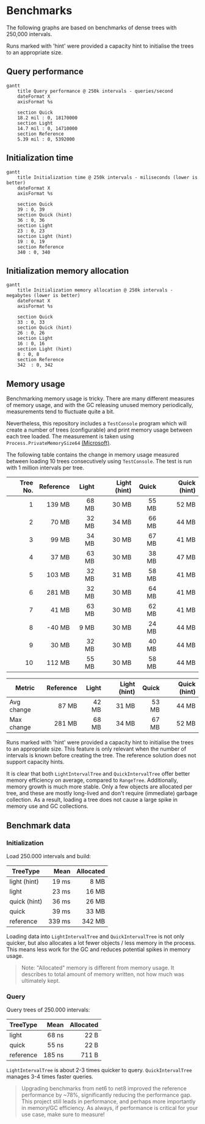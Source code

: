 # Benchmarks

The following graphs are based on benchmarks of dense trees with 250,000 intervals.

Runs marked with 'hint' were provided a capacity hint to initialise the trees to an appropriate size.

## Query performance

```mermaid
gantt
    title Query performance @ 250k intervals - queries/second
    dateFormat X
    axisFormat %s

    section Quick
    18.2 mil : 0, 18170000
    section Light
    14.7 mil : 0, 14710000
    section Reference
    5.39 mil : 0, 5392000
```

## Initialization time

```mermaid
gantt
    title Initialization time @ 250k intervals - miliseconds (lower is better) 
    dateFormat X
    axisFormat %s

    section Quick
    39 : 0, 39
    section Quick (hint)
    36 : 0, 36
    section Light
    23 : 0, 23
    section Light (hint)
    19 : 0, 19
    section Reference
    340 : 0, 340
```

## Initialization memory allocation

```mermaid
gantt
    title Initialization memory allocation @ 250k intervals - megabytes (lower is better)
    dateFormat X
    axisFormat %s

    section Quick
    33 : 0, 33
    section Quick (hint)
    26 : 0, 26
    section Light
    16 : 0, 16
    section Light (hint)
    8 : 0, 8
    section Reference
    342  : 0, 342
```

## Memory usage

Benchmarking memory usage is tricky. There are many different measures of memory usage, and with the GC releasing unused memory periodically, measurements tend to fluctuate quite a bit.

Nevertheless, this repository includes a `TestConsole` program which will create a number of trees (configurable) and print memory usage between each tree loaded. The measurement is taken using `Process.PrivateMemorySize64` [(Microsoft)](https://docs.microsoft.com/en-us/dotnet/api/system.diagnostics.process.privatememorysize64?view=net-6.0).

The following table contains the change in memory usage measured between loading 10 trees consecutively using `TestConsole`. The test is run with 1 million intervals per tree.

| Tree No. | Reference | Light | Light (hint) | Quick | Quick (hint) |
| -------: | --------: | ----: | -----------: | ----: | -----------: |
|        1 |    139 MB | 68 MB |        30 MB | 55 MB |        52 MB |
|        2 |     70 MB | 32 MB |        34 MB | 66 MB |        44 MB |
|        3 |     99 MB | 34 MB |        30 MB | 67 MB |        41 MB |
|        4 |     37 MB | 63 MB |        30 MB | 38 MB |        47 MB |
|        5 |    103 MB | 32 MB |        31 MB | 58 MB |        41 MB |
|        6 |    281 MB | 32 MB |        30 MB | 64 MB |        41 MB |
|        7 |     41 MB | 63 MB |        30 MB | 62 MB |        41 MB |
|        8 |    -40 MB |  9 MB |        30 MB | 24 MB |        44 MB |
|        9 |     30 MB | 32 MB |        30 MB | 40 MB |        44 MB |
|       10 |    112 MB | 55 MB |        30 MB | 58 MB |        44 MB |

| Metric     | Reference | Light | Light (hint) | Quick | Quick (hint) |
| ---------- | --------: | ----: | -----------: | ----: | -----------: |
| Avg change |     87 MB | 42 MB |        31 MB | 53 MB |        44 MB |
| Max change |    281 MB | 68 MB |        34 MB | 67 MB |        52 MB |

Runs marked with 'hint' were provided a capacity hint to initialise the trees to an appropriate size. This feature is only relevant when the number of intervals is known before creating the tree. The reference solution does not support capacity hints.

It is clear that both `LightIntervalTree` and `QuickIntervalTree` offer better memory efficiency on average, compared to `RangeTree`. Additionally, memory growth is much more stable. Only a few objects are allocated per tree, and these are mostly long-lived and don't require (immediate) garbage collection. As a result, loading a tree does not cause a large spike in memory use and GC collections.

## Benchmark data

### Initialization

Load 250.000 intervals and build:

| TreeType     |   Mean | Allocated |
|--------------|-------:|----------:|
| light (hint) |  19 ms |      8 MB |
| light        |  23 ms |     16 MB |
| quick (hint) |  36 ms |     26 MB |
| quick        |  39 ms |     33 MB |
| reference    | 339 ms |    342 MB |

Loading data into `LightIntervalTree` and `QuickIntervalTree` is not only quicker, but also allocates a lot fewer objects / less memory in the process. This means less work for the GC and reduces potential spikes in memory usage.

> Note: "Allocated" memory is different from memory usage. It describes to total amount of memory written, not how much was ultimately kept.

### Query

Query trees of 250.000 intervals:

| TreeType  |   Mean | Allocated |
|-----------|-------:|----------:|
| light     |  68 ns |      22 B |
| quick     |  55 ns |      22 B |
| reference | 185 ns |     711 B |

`LightIntervalTree` is about 2-3 times quicker to query. `QuickIntervalTree` manages 3-4 times faster queries.

> Upgrading benchmarks from net6 to net8 improved the reference performance by ~78%, significantly reducing the performance gap. This project still leads in performance, and perhaps more importantly in memory/GC efficiency. As always, if performance is critical for your use case, make sure to measure!